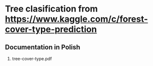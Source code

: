 # Tree clasification from https://www.kaggle.com/c/forest-cover-type-prediction

## Documentation in Polish 
1. tree-cover-type.pdf
